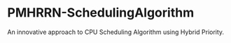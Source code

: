 # PMHRRN-SchedulingAlgorithm
An innovative approach to CPU Scheduling Algorithm using Hybrid Priority.
